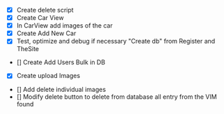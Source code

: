 - [X] Create delete script
- [X] Create Car View
- [X] In CarView add images of the car
- [X] Create Add New Car
- [X] Test, optimize and debug if necessary "Create db" from Register and TheSite
- [] Create Add Users Bulk in DB
- [X] Create upload Images
- [] Add delete individual images
- [] Modify delete button to delete from database all entry from the VIM found